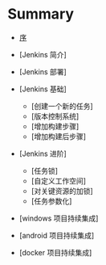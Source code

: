 # Summary

* [序](README.md)
* [Jenkins 简介]
* [Jenkins 部署]
* [Jenkins 基础]
   * [创建一个新的任务] 
   * [版本控制系统]
   * [增加构建步骤]
   * [增加构建后步骤]

* [Jenkins 进阶]
    * [任务锁]
    * [自定义工作空间]
    * [对关键资源的加锁]
    * [任务参数化]
* [windows 项目持续集成]

* [android 项目持续集成]
* [docker  项目持续集成]
